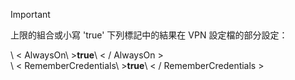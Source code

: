 >[!IMPORTANT]
>上限的組合或小寫 'true' 下列標記中的結果在 VPN 設定檔的部分設定：
>
>\ < AlwaysOn\ >**true**\ < / AlwaysOn ><br>
>\ < RememberCredentials\ >**true**\ < / RememberCredentials >